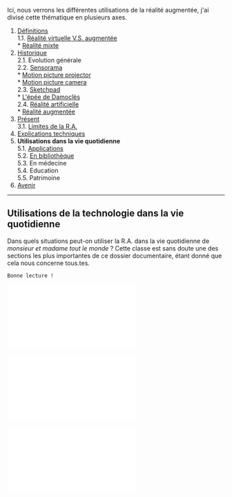 Ici, nous verrons les différentes utilisations de la réalité augmentée, j'ai divisé cette thématique en plusieurs axes.  

1. [Définitions](Definition.md)  
  1.1. [Réalité virtuelle V.S. augmentée](vs.md)    
         * [Réalité mixte](mixed.md)  
2. [Historique](Histoire.md)  
  2.1. Evolution générale  
  2.2. [Sensorama](sensorama.md)  
         * [Motion picture projector](premierei.md)   
         * [Motion picture camera](secondei.md)  
  2.3. [Sketchpad](logiciel.md)  
         * [L'épée de Damoclès](epee.md)  
  2.4. [Réalité artificielle](rearti.md)  
         * [Réalité augmentée](ra.md)  
3. [Présent](present.md)  
  3.1. [Limites de la R.A.](limits.md)  
4. [Explications techniques](Fonctionnement.md)  
5. **Utilisations dans la vie quotidienne**  
   5.1. [Applications](app.md)  
   5.2. [En bibliothèque](bibli.md)  
   5.3.  En médecine  
   5.4. Education  
   5.5. Patrimoine
 6. [Avenir](Avenir.md)  
 -----------------------------------------------
 
 **Utilisations** de la technologie dans la __vie quotidienne__
  --------------------------------------------------------------------------------------------------------------------------------------
Dans quels situations peut-on utiliser la R.A. dans la vie quotidienne de *monsieur et madame tout le monde* ? Cette classe est sans doute une des sections les plus importantes de ce dossier documentaire, étant donné que cela nous concerne tous.tes.
````
Bonne lecture !
````

![everyday 1](/Images/utiquo2.md)  

![everyday 2](/Images/utiquo3.md)  

![everyday3](/Images/utiquo4.md)  
